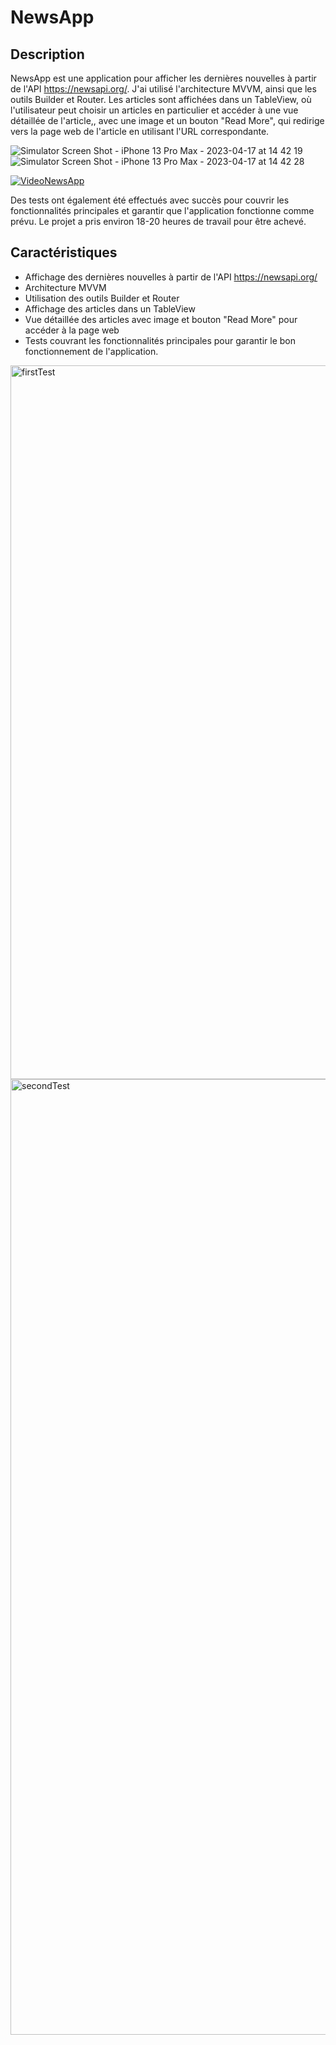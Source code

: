 # NewsApp

## Description
NewsApp est une application pour afficher les dernières nouvelles à partir de l'API https://newsapi.org/. J'ai utilisé l'architecture MVVM, ainsi que les outils Builder et Router. Les articles sont affichées dans un TableView, où l'utilisateur peut choisir un articles en particulier et accéder à une vue détaillée de l'article,, avec une image et un bouton "Read More", qui redirige vers la page web de l'article en utilisant l'URL correspondante.

![Simulator Screen Shot - iPhone 13 Pro Max - 2023-04-17 at 14 42 19](https://user-images.githubusercontent.com/59398652/232487515-69b2be19-579a-4a33-ad5b-d63c0cd96362.png)
![Simulator Screen Shot - iPhone 13 Pro Max - 2023-04-17 at 14 42 28](https://user-images.githubusercontent.com/59398652/232487686-16a85365-02f5-44f5-a64c-c53f82205e57.png)

[![VideoNewsApp](https://user-images.githubusercontent.com/59398652/232487515-69b2be19-579a-4a33-ad5b-d63c0cd96362.png)](https://user-images.githubusercontent.com/59398652/232487931-1f280c05-d7f4-4b8b-a527-1fac8e2d5c60.MP4
)

Des tests ont également été effectués avec succès pour couvrir les fonctionnalités principales et garantir que l'application fonctionne comme prévu. Le projet a pris environ 18-20 heures de travail pour être achevé.

## Caractéristiques
- Affichage des dernières nouvelles à partir de l'API https://newsapi.org/
- Architecture MVVM
- Utilisation des outils Builder et Router
- Affichage des articles dans un TableView
- Vue détaillée des articles avec image et bouton "Read More" pour accéder à la page web
- Tests couvrant les fonctionnalités principales pour garantir le bon fonctionnement de l'application.

<img width="1142" alt="firstTest" src="https://user-images.githubusercontent.com/59398652/232482477-ad928a3e-7b13-476c-bb20-4a024d76b0cd.png">
<img width="1529" alt="secondTest" src="https://user-images.githubusercontent.com/59398652/232482525-3efc4550-32e8-401f-95bf-de2155b126ad.png">
